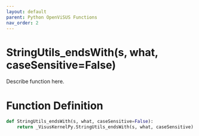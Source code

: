 ```yaml
---
layout: default
parent: Python OpenViSUS Functions
nav_order: 2
---
```


# StringUtils_endsWith(s, what, caseSensitive=False)

Describe function here.

# Function Definition

```python
def StringUtils_endsWith(s, what, caseSensitive=False):
    return _VisusKernelPy.StringUtils_endsWith(s, what, caseSensitive)
```